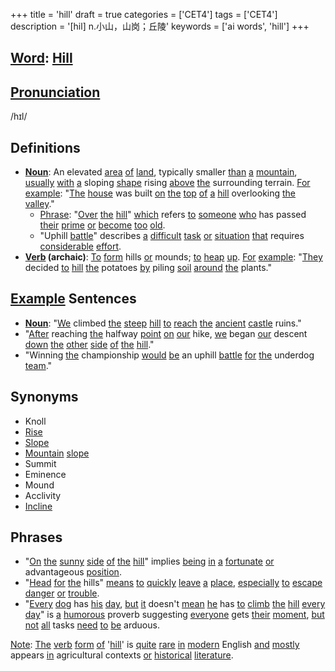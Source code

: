 +++
title = 'hill'
draft = true
categories = ['CET4']
tags = ['CET4']
description = '[hil] n.小山，山岗；丘陵'
keywords = ['ai words', 'hill']
+++

## [Word](/en/post/word/): [Hill](/en/post/hill/)

## [Pronunciation](/en/post/pronunciation/)
/hɪl/

## Definitions
- **[Noun](/en/post/noun/)**: An elevated [area](/en/post/area/) [of](/en/post/of/) [land](/en/post/land/), typically smaller [than](/en/post/than/) [a](/en/post/a/) [mountain](/en/post/mountain/), [usually](/en/post/usually/) [with](/en/post/with/) [a](/en/post/a/) sloping [shape](/en/post/shape/) rising [above](/en/post/above/) [the](/en/post/the/) surrounding terrain. [For](/en/post/for/) [example](/en/post/example/): "[The](/en/post/the/) [house](/en/post/house/) was built [on](/en/post/on/) [the](/en/post/the/) [top](/en/post/top/) [of](/en/post/of/) [a](/en/post/a/) [hill](/en/post/hill/) overlooking [the](/en/post/the/) [valley](/en/post/valley/)."
  - [Phrase](/en/post/phrase/): "[Over](/en/post/over/) [the](/en/post/the/) [hill](/en/post/hill/)" [which](/en/post/which/) refers [to](/en/post/to/) [someone](/en/post/someone/) [who](/en/post/who/) has passed [their](/en/post/their/) [prime](/en/post/prime/) [or](/en/post/or/) [become](/en/post/become/) [too](/en/post/too/) [old](/en/post/old/).
  - "Uphill [battle](/en/post/battle/)" describes [a](/en/post/a/) [difficult](/en/post/difficult/) [task](/en/post/task/) [or](/en/post/or/) [situation](/en/post/situation/) [that](/en/post/that/) requires [considerable](/en/post/considerable/) [effort](/en/post/effort/).
- **[Verb](/en/post/verb/) (archaic)**: [To](/en/post/to/) [form](/en/post/form/) hills [or](/en/post/or/) mounds; [to](/en/post/to/) [heap](/en/post/heap/) [up](/en/post/up/). [For](/en/post/for/) [example](/en/post/example/): "[They](/en/post/they/) decided [to](/en/post/to/) [hill](/en/post/hill/) [the](/en/post/the/) potatoes [by](/en/post/by/) piling [soil](/en/post/soil/) [around](/en/post/around/) [the](/en/post/the/) plants."

## [Example](/en/post/example/) Sentences
- **[Noun](/en/post/noun/)**: "[We](/en/post/we/) climbed [the](/en/post/the/) [steep](/en/post/steep/) [hill](/en/post/hill/) [to](/en/post/to/) [reach](/en/post/reach/) [the](/en/post/the/) [ancient](/en/post/ancient/) [castle](/en/post/castle/) ruins."
- "[After](/en/post/after/) reaching [the](/en/post/the/) halfway [point](/en/post/point/) [on](/en/post/on/) [our](/en/post/our/) hike, [we](/en/post/we/) began [our](/en/post/our/) descent [down](/en/post/down/) [the](/en/post/the/) [other](/en/post/other/) [side](/en/post/side/) [of](/en/post/of/) [the](/en/post/the/) [hill](/en/post/hill/)."
- "Winning [the](/en/post/the/) championship [would](/en/post/would/) [be](/en/post/be/) an uphill [battle](/en/post/battle/) [for](/en/post/for/) [the](/en/post/the/) underdog [team](/en/post/team/)."

## Synonyms
- Knoll
- [Rise](/en/post/rise/)
- [Slope](/en/post/slope/)
- [Mountain](/en/post/mountain/) [slope](/en/post/slope/)
- Summit
- Eminence
- Mound
- Acclivity
- [Incline](/en/post/incline/)

## Phrases
- "[On](/en/post/on/) [the](/en/post/the/) [sunny](/en/post/sunny/) [side](/en/post/side/) [of](/en/post/of/) [the](/en/post/the/) [hill](/en/post/hill/)" implies [being](/en/post/being/) [in](/en/post/in/) [a](/en/post/a/) [fortunate](/en/post/fortunate/) [or](/en/post/or/) advantageous [position](/en/post/position/).
- "[Head](/en/post/head/) [for](/en/post/for/) [the](/en/post/the/) hills" [means](/en/post/means/) [to](/en/post/to/) [quickly](/en/post/quickly/) [leave](/en/post/leave/) [a](/en/post/a/) [place](/en/post/place/), [especially](/en/post/especially/) [to](/en/post/to/) [escape](/en/post/escape/) [danger](/en/post/danger/) [or](/en/post/or/) [trouble](/en/post/trouble/).
- "[Every](/en/post/every/) [dog](/en/post/dog/) has [his](/en/post/his/) [day](/en/post/day/), [but](/en/post/but/) [it](/en/post/it/) doesn't [mean](/en/post/mean/) [he](/en/post/he/) has [to](/en/post/to/) [climb](/en/post/climb/) [the](/en/post/the/) [hill](/en/post/hill/) [every](/en/post/every/) [day](/en/post/day/)" is [a](/en/post/a/) [humorous](/en/post/humorous/) proverb suggesting [everyone](/en/post/everyone/) gets [their](/en/post/their/) [moment](/en/post/moment/), [but](/en/post/but/) [not](/en/post/not/) [all](/en/post/all/) tasks [need](/en/post/need/) [to](/en/post/to/) [be](/en/post/be/) arduous. 

[Note](/en/post/note/): [The](/en/post/the/) [verb](/en/post/verb/) [form](/en/post/form/) [of](/en/post/of/) '[hill](/en/post/hill/)' is [quite](/en/post/quite/) [rare](/en/post/rare/) [in](/en/post/in/) [modern](/en/post/modern/) English [and](/en/post/and/) [mostly](/en/post/mostly/) appears [in](/en/post/in/) agricultural contexts [or](/en/post/or/) [historical](/en/post/historical/) [literature](/en/post/literature/).
